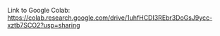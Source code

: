 Link to Google Colab:  https://colab.research.google.com/drive/1uhfHCDI3REbr3DoGsJ9ycc-xztb7SCO2?usp=sharing 
